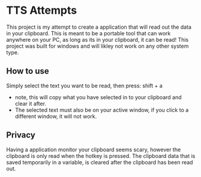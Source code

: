 # TTS Attempts
This project is my attempt to create a application that will read out the data in your clipboard.
This is meant to be a portable tool that can work anywhere on your PC, as long as its in your clipboard, it can be read!
This project was built for windows and will likley not work on any other system type.



## How to use
Simply select the text you want to be read, then press: shift + a
- note, this will copy what you have selected in to your clipboard and clear it after.
- The selected text must also be on your active window, if you click to a different window, it will not work.

## Privacy
Having a application monitor your clipboard seems scary, however the clipboard is only read when the hotkey is pressed.
The clipboard data that is saved temporarily in a variable, is cleared after the clipboard has been read out.


